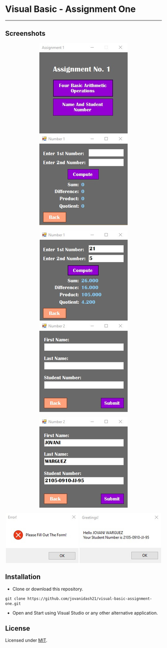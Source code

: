 # Visual Basic - Assignment One
---

## Screenshots
<p align="center"> 
	<img src="https://raw.githubusercontent.com/jovanidash21/visual-basic-assignment-one/master/Screenshots/1.jpg">
	<img src="https://raw.githubusercontent.com/jovanidash21/visual-basic-assignment-one/master/Screenshots/2.jpg">
</p>
<p align="center"> 
	<img src="https://raw.githubusercontent.com/jovanidash21/visual-basic-assignment-one/master/Screenshots/3.jpg">
	<img src="https://raw.githubusercontent.com/jovanidash21/visual-basic-assignment-one/master/Screenshots/4.jpg">
</p>
<p align="center"> 
	<img src="https://raw.githubusercontent.com/jovanidash21/visual-basic-assignment-one/master/Screenshots/5.jpg">
</p>
<p align="center"> 
	<img src="https://raw.githubusercontent.com/jovanidash21/visual-basic-assignment-one/master/Screenshots/6.jpg">
	<img src="https://raw.githubusercontent.com/jovanidash21/visual-basic-assignment-one/master/Screenshots/7.jpg">
</p>

## Installation
* Clone or download this repository.
```
git clone https://github.com/jovanidash21/visual-basic-assignment-one.git
```
* Open and Start using Visual Studio or any other alternative application.

## License
Licensed under [MIT](https://opensource.org/licenses/mit-license.php).